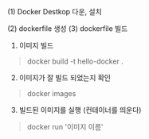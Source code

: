 (1) Docker Destkop 다운, 설치

(2) dockerfile 생성
(3) dockerfile 빌드 
1. 이미지 빌드
> docker build -t hello-docker .
2. 이미지가 잘 빌드 되었는지 확인 
> docker images
3. 빌드된 이미지를 실행 (컨테이너를 띄운다)
> docker run '이미지 이름'